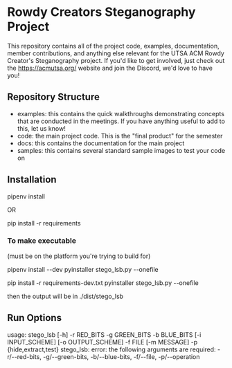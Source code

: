 # Rowdy Creators Steganography Project
This repository contains all of the project code, examples, documentation,
member contributions, and anything else relevant for the UTSA ACM Rowdy
Creator's Steganography project. If you'd like to get involved, just check out
the https://acmutsa.org/ website and join the Discord, we'd love to have you!

## Repository Structure
- examples: this contains the quick walkthroughs demonstrating concepts that are
  conducted in the meetings. If you have anything useful to add to this, let us
  know!
- code: the main project code. This is the "final product" for the semester
- docs: this contains the documentation for the main project
- samples: this contains several standard sample images to test your code on

## Installation

pipenv install

OR

pip install -r requirements


### To make executable
(must be on the platform you're trying to build for)

pipenv install --dev
pyinstaller stego_lsb.py --onefile

pip install -r requirements-dev.txt
pyinstaller stego_lsb.py --onefile

then the output will be in ./dist/stego_lsb


## Run Options

usage: stego_lsb [-h] -r RED_BITS -g GREEN_BITS -b BLUE_BITS [-i INPUT_SCHEME] [-o OUTPUT_SCHEME] -f FILE [-m MESSAGE] -p
                 {hide,extract,test}
stego_lsb: error: the following arguments are required: -r/--red-bits, -g/--green-bits, -b/--blue-bits, -f/--file, -p/--operation


